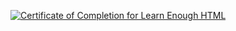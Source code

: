 <a href="https://www.learnenough.com/certificates/connortorrell9"><img src="https://www.learnenough.com/certificates/connortorrell9/html-tutorial.svg" alt="Certificate of Completion for Learn Enough HTML"></a>
